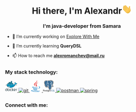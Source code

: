 <h1 align="center">Hi there, I'm Alexandr<img src="https://github.com/VillRom/VillRom/blob/main/images/Hi.gif" height="32"/></h1>
<h3 align="center">I'm java-developer from Samara</h3>

- 🔭 I’m currently working on [Explore With Me](https://github.com/VillRom/java-explore-with-me)

- 🌱 I’m currently learning **QueryDSL**

- 📫 How to reach me **alexromanchev@mail.ru**

<h2></h2>
<h3 align="left">My stack technology:</h3>
<p align="left"> <a href="https://www.docker.com/" target="_blank" rel="noreferrer"> 
<img src="https://raw.githubusercontent.com/devicons/devicon/master/icons/docker/docker-original-wordmark.svg" alt="docker" width="40" height="40"/> 
</a> <a href="https://git-scm.com/" target="_blank" rel="noreferrer"> <img src="https://www.vectorlogo.zone/logos/git-scm/git-scm-icon.svg" alt="git" width="40" height="40"/> </a> 
<a href="https://www.java.com" target="_blank" rel="noreferrer"> <img src="https://raw.githubusercontent.com/devicons/devicon/master/icons/java/java-original.svg" alt="java" width="40" height="40"/> </a> 
<a href="https://www.postgresql.org" target="_blank" rel="noreferrer"> <img src="https://raw.githubusercontent.com/devicons/devicon/master/icons/postgresql/postgresql-original-wordmark.svg" alt="postgresql" width="40" height="40"/> </a> 
<a href="https://postman.com" target="_blank" rel="noreferrer"> <img src="https://www.vectorlogo.zone/logos/getpostman/getpostman-icon.svg" alt="postman" width="40" height="40"/> </a> <a href="https://spring.io/" target="_blank" rel="noreferrer"> 
<img src="https://www.vectorlogo.zone/logos/springio/springio-icon.svg" alt="spring" width="40" height="40"/> </a> </p>
<h2></h2>
<h3 align="left">Connect with me:</h3>
<p align="left"> <a href="t.me/alexromanchev" target="_blank" rel="noreferrer" <img src="https://github.com/VillRom/VillRom/blob/main/images/telegram.jpg" alt="telegram" height="32"> 
<a href="https://vk.com/id16539520" target="_blank" rel="noreferrer" <img src="https://github.com/VillRom/VillRom/blob/main/images/vk.png" alt="Vk" height="32"> </p>
